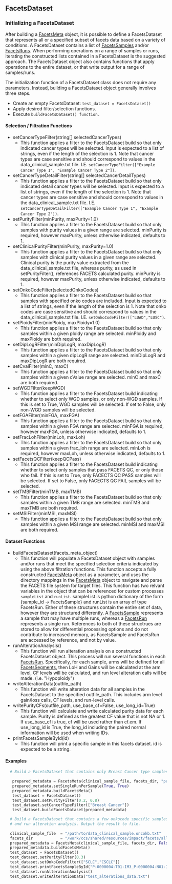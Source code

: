 ## FacetsDataset

### Initializing a FacetsDataset

After building a [FacetsMeta](facetsmeta.md) object, it is possible to define a FacetsDataset that represents all or a specified subset of facets data based on a variety of conditions.  A FacetsDataset contains a list of [FacetsSamples](facetssample.md) and/or [FacetsRuns](facetsrun.md).  When performing operations on a range of samples or runs, iterating the constructed lists contained in a FacetsDataset is the suggested approach.  The FacetsDataset object also contains functions that apply operations to the entire dataset, or that write output for a range of samples/runs.

The initialization function of a FacetsDataset class does not require any parameters. Instead, building a FacetsDataset object generally involves three steps.
* Create an empty FacetsDataset: `test_dataset = FacetsDataset()`
* Apply desired filter/selection functions.
* Execute `buildFacetsDataset() function.`

#### Selection / Filtration Functions
* setCancerTypeFilter(string[] selectedCancerTypes)
  * This function applies a filter to the FacetsDataset build so that only indicated cancer types will be selected. Input is expected to a list of strings, even if the length of the selection is 1. Note that cancer types are case sensitive and should correspond to values in the data_clinical_sample.txt file. I.E. `setCancerTypeFilter(["Example Cancer Type 1", "Example Cancer Type 2"])`.
* setCancerTypeDetailFilter(string[] selectedCancerDetailTypes)
  * This function applies a filter to the FacetsDataset build so that only indicated detail cancer types will be selected. Input is expected to a list of strings, even if the length of the selection is 1. Note that cancer types are case sensitive and should correspond to values in the data_clinical_sample.txt file. I.E. `setCancerTypeDetailFilter(["Example Cancer Type 1", "Example Cancer Type 2"])`.
* setPurityFilter(minPurity, maxPurity=1.0)
  * This function applies a filter to the FacetsDataset build so that only samples with purity values in a given range are selected.  minPurity is required, however maxPurity, unless otherwise indicated, defaults to 1.
* setClinicalPurityFilter(minPurity, maxPurity=1.0)
  * This function applies a filter to the FacetsDataset build so that only samples with clinical purity values in a given range are selected. Clinical purity is the purity value extracted from the data_clinical_sample.txt file, whereas purity, as used in setPurityFilter(), references FACETS calculated purity. minPurity is required, however maxPurity, unless otherwise indicated, defaults to 1.
* setOnkoCodeFilter(selectedOnkoCodes)
  *  This function applies a filter to the FacetsDataset build so that samples with specified onko codes are included. Input is expected to a list of strings, even if the length of the selection is 1. Note that onko codes are case sensitive and should correspond to values in the data_clinical_sample.txt file. I.E. `setOnkoCodeFilter(["LUAD","LUSC")`.
* setPloidyFilter(minPloidy, maxPloidy=1.0)
  *  This function applies a filter to the FacetsDataset build so that only samples within a given ploidy range are selected. minPloidy and maxPloidy are both required.
* setDipLogRFilter(minDipLogR, maxDipLogR)
  *  This function applies a filter to the FacetsDataset build so that only samples within a given dipLogR range are selected. minDipLogR and maxDipLogR are both required.
* setCvalFilter(minC, maxC)
  * This function applies a filter to the FacetsDataset build so that only samples within a given cValue range are selected. minC and maxC are both required.
* setWGDFilter(keepWGD)
  * This function applies a filter to the FacetsDataset build indicating whether to select only WGD samples, or only non-WGD samples.  If this is set to True, WGD samples will be selected.  If set to False, only non-WGD samples will be selected.
* setFGAFilter(minFGA, maxFGA)
  * This function applies a filter to the FacetsDataset build so that only samples within a given FGA range are selected.  minFGA is required, however maxFGA, unless otherwise indicated, defaults to 1.
* setFracLohFilter(minLoh, maxLoh)
  * This function applies a filter to the FacetsDataset build so that only samples within a given frac_loh range are selected.  minLoh is required, however maxLoh, unless otherwise indicated, defaults to 1.
* setFacetsQCFilter(keepQCPass)
  * This function applies a filter to the FacetsDataset build indicating whether to select only samples that pass FACETS QC, or only those who fail.  If this is set to True, only FACECTS QC PASS samples will be selected. If set to False, only FACECTS QC FAIL samples will be selected.
* setTMBFilter(minTMB, maxTMB)
  * This function applies a filter to the FacetsDataset build so that only samples within a given TMB range are selected. minTMB and maxTMB are both required. 
* setMSIFilter(minMSI, maxMSI)
  * This function applies a filter to the FacetsDataset build so that only samples within a given MSI range are selected. minMSI and maxMSI are both required. 


#### Dataset Functions
* buildFacetsDataset(facets_meta_object)
  * This function will populate a FacetsDataset object with samples and/or runs that meet the specified selection criteria indicated by using the above filtration functions.  This function accepts a fully constructed [FacetsMeta](facetsmeta.md) object as a parameter, and uses the directory mappings in the [FacetsMeta](facetsmeta.md) object to navigate and parse the FACETS file system for target files.  This function has two relvant variables in the object that can be referenced for custom processes `sampleList` and `runList`. sampleList is python dictionary of the form {sample_id -> FacetsSample} and runList is an array of type FacetsRun.  Either of these structures contain the entire set of data, however they are structured differently.  A [FacetsSample](facetssample.md) represents a sample that may have multiple runs, whereas a [FacetsRun](facetsrun.md) represents a single run.  References to both of these structrues are stored to allow for differential processing options and do not contribute to increased memory, as FacetsSample and FacetsRun are accessed by reference, and not by value.
* runAlterationAnalysis()
  * This function will run alteration analysis on a constructed FacetsDataset object.  This process will run several functions in each [FacetsRun](facetsrun.md).  Specifically, for each sample, arms will be defined for all [FacetsSegments](facetssegment.md), then LoH and Gains will be calculated at the arm level, CF levels will be calculated, and run level alteration calls will be made.  (i.e. "Hypoploidy")
* writeAlterationData(outfile_path)
  * This function will write alteration data for all samples in the FacetsDataset to the specified outfile_path.  This includes arm level gain/loss calls, CF levels, and run-level calls.
* writePurityCFs(outfile_path, use_base_cf=False, use_long_id=True)
  * This function will calculate and write calculated purity data for each sample.  Purity is defined as the greatest CF value that is not NA or 1. If use_base_cf is true, cf will be used rather than cf.em.  If use_long_id is True, the long_id including the paired normal information will be used when writing IDs. 
* printFacetsSampleById(id)
  * This function will print a specific sample in this facets dataset. id is expected to be a string. 


#### Examples

```python
  # Build a FacetsDataset that contains only Breast Cancer type samples with purity between 0.2 and 0.8. 
  
   prepared_metadata = FacetsMeta(clinical_sample_file, facets_dir, "purity")
   prepared_metadata.setSingleRunPerSample(True, True)
   prepared_metadata.buildFacetsMeta()
   test_dataset = FacetsDataset()
   test_dataset.setPurityFilter(0.2, 0.8)
   test_dataset.setCancerTypeFilter(["Breast Cancer"])
   test_dataset.buildFacetsDataset(prepared_metadata)
```

```python
  # Build a FacetsDataset that contains a few onkocode specific samples with purity between 0.3 and 1, 
  # and run alteration analysis. Output the result to file. 
  
  clinical_sample_file  = "/path/to/data_clinical_sample.oncokb.txt"
  facets_dir            = "/work/ccs/shared/resources/impact/facets/all/"
  prepared_metadata = FacetsMeta(clinical_sample_file, facets_dir, False, "hisens")
  prepared_metadata.buildFacetsMeta()
  test_dataset = FacetsDataset()
  test_dataset.setPurityFilter(0.3)
  test_dataset.setOnkoCodeFilter(["SCLC","CSCLC"])
  test_dataset.printFacetsSampleById("P-0000004-T01-IM3_P-0000004-N01-IM3")
  test_dataset.runAlterationAnalysis()
  test_dataset.writeAlterationData("test_alterations_data.txt")
```
